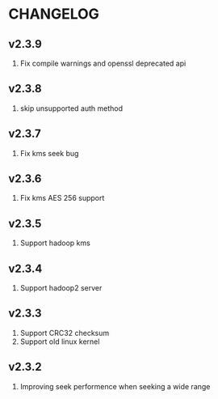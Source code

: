 # CHANGELOG

## v2.3.9
1. Fix compile warnings and openssl deprecated api

## v2.3.8
1. skip unsupported auth method

## v2.3.7
1. Fix kms seek bug

## v2.3.6
1. Fix kms AES 256 support

## v2.3.5
1. Support hadoop kms

## v2.3.4
1. Support hadoop2 server

## v2.3.3

1. Support CRC32 checksum
2. Support old linux kernel

## v2.3.2

1. Improving seek performence when seeking a wide range
